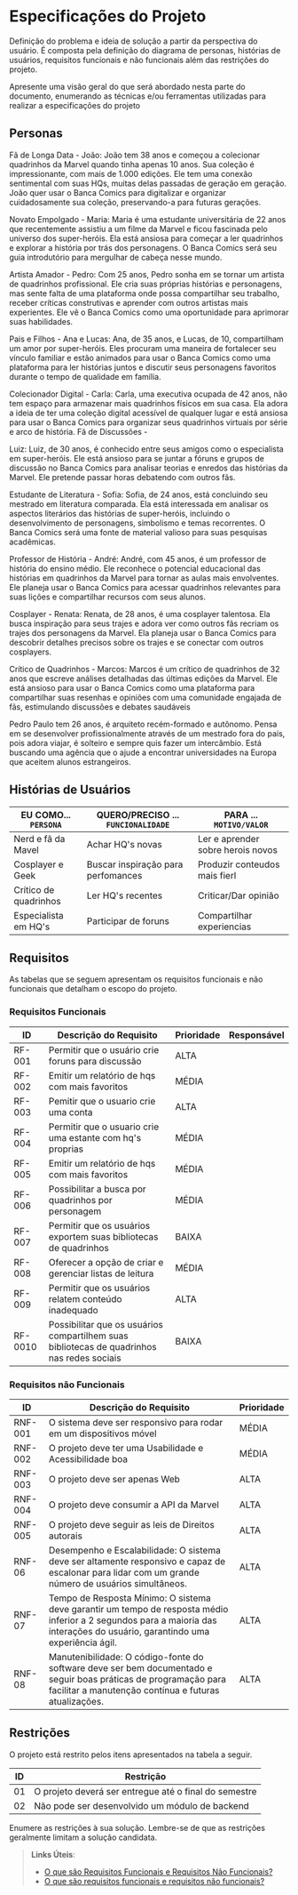 # Especificações do Projeto

Definição do problema e ideia de solução a partir da perspectiva do usuário. É composta pela definição do  diagrama de personas, histórias de usuários, requisitos funcionais e não funcionais além das restrições do projeto.

Apresente uma visão geral do que será abordado nesta parte do documento, enumerando as técnicas e/ou ferramentas utilizadas para realizar a especificações do projeto

## Personas
Fã de Longa Data - João: João tem 38 anos e começou a colecionar quadrinhos da Marvel quando tinha apenas 10 anos. Sua coleção é impressionante, com mais de 1.000 edições. Ele tem uma conexão sentimental com suas HQs, muitas delas passadas de geração em geração. João quer usar o Banca Comics para digitalizar e organizar cuidadosamente sua coleção, preservando-a para futuras gerações.

Novato Empolgado - Maria: Maria é uma estudante universitária de 22 anos que recentemente assistiu a um filme da Marvel e ficou fascinada pelo universo dos super-heróis. Ela está ansiosa para começar a ler quadrinhos e explorar a história por trás dos personagens. O Banca Comics será seu guia introdutório para mergulhar de cabeça nesse mundo.


Artista Amador - Pedro: Com 25 anos, Pedro sonha em se tornar um artista de quadrinhos profissional. Ele cria suas próprias histórias e personagens, mas sente falta de uma plataforma onde possa compartilhar seu trabalho, receber críticas construtivas e aprender com outros artistas mais experientes. Ele vê o Banca Comics como uma oportunidade para aprimorar suas habilidades.

Pais e Filhos - Ana e Lucas: Ana, de 35 anos, e Lucas, de 10, compartilham um amor por super-heróis. Eles procuram uma maneira de fortalecer seu vínculo familiar e estão animados para usar o Banca Comics como uma plataforma para ler histórias juntos e discutir seus personagens favoritos durante o tempo de qualidade em família.


Colecionador Digital - Carla: Carla, uma executiva ocupada de 42 anos, não tem espaço para armazenar mais quadrinhos físicos em sua casa. Ela adora a ideia de ter uma coleção digital acessível de qualquer lugar e está ansiosa para usar o Banca Comics para organizar seus quadrinhos virtuais por série e arco de história.
Fã de Discussões - 

Luiz: Luiz, de 30 anos, é conhecido entre seus amigos como o especialista em super-heróis. Ele está ansioso para se juntar a fóruns e grupos de discussão no Banca Comics para analisar teorias e enredos das histórias da Marvel. Ele pretende passar horas debatendo com outros fãs.


Estudante de Literatura - Sofia: Sofia, de 24 anos, está concluindo seu mestrado em literatura comparada. Ela está interessada em analisar os aspectos literários das histórias de super-heróis, incluindo o desenvolvimento de personagens, simbolismo e temas recorrentes. O Banca Comics será uma fonte de material valioso para suas pesquisas acadêmicas.


Professor de História - André: André, com 45 anos, é um professor de história do ensino médio. Ele reconhece o potencial educacional das histórias em quadrinhos da Marvel para tornar as aulas mais envolventes. Ele planeja usar o Banca Comics para acessar quadrinhos relevantes para suas lições e compartilhar recursos com seus alunos.


Cosplayer - Renata: Renata, de 28 anos, é uma cosplayer talentosa. Ela busca inspiração para seus trajes e adora ver como outros fãs recriam os trajes dos personagens da Marvel. Ela planeja usar o Banca Comics para descobrir detalhes precisos sobre os trajes e se conectar com outros cosplayers.


Crítico de Quadrinhos - Marcos: Marcos é um crítico de quadrinhos de 32 anos que escreve análises detalhadas das últimas edições da Marvel. Ele está ansioso para usar o Banca Comics como uma plataforma para compartilhar suas resenhas e opiniões com uma comunidade engajada de fãs, estimulando discussões e debates saudáveis


Pedro Paulo tem 26 anos, é arquiteto recém-formado e autônomo. Pensa em se desenvolver profissionalmente através de um mestrado fora do país, pois adora viajar, é solteiro e sempre quis fazer um intercâmbio. Está buscando uma agência que o ajude a encontrar universidades na Europa que aceitem alunos estrangeiros.

## Histórias de Usuários

|EU COMO... `PERSONA`| QUERO/PRECISO ... `FUNCIONALIDADE` |PARA ... `MOTIVO/VALOR`                 |
|--------------------|------------------------------------|----------------------------------------|
|Nerd e fã da Mavel  | Achar HQ's novas                   | Ler e aprender sobre herois novos      |
|Cosplayer e Geek    | Buscar inspiração para perfomances |Produzir conteudos mais fierl           |
|Crítico de quadrinhos|Ler HQ's recentes                  | Criticar/Dar opinião                   |
|Especialista em HQ's| Participar de foruns               |Compartilhar experiencias               |

## Requisitos

As tabelas que se seguem apresentam os requisitos funcionais e não funcionais que detalham o escopo do projeto.

### Requisitos Funcionais

|ID    | Descrição do Requisito  | Prioridade | Responsável |
|------|-----------------------------------------|----| ----|
|RF-001| Permitir que o usuário crie foruns para discussão | ALTA |  |
|RF-002| Emitir um relatório de hqs com mais favoritos   | MÉDIA | |
|RF-003| Pemitir que o usuario crie uma conta   | ALTA | |
|RF-004| Permitir que o usuario crie uma estante com hq's proprias   | MÉDIA | |
|RF-005| Emitir um relatório de hqs com mais favoritos   | MÉDIA | |
|RF-006| Possibilitar a busca por quadrinhos por personagem   | MÉDIA | |
|RF-007| Permitir que os usuários exportem suas bibliotecas de quadrinhos  | BAIXA | |
|RF-008| Oferecer a opção de criar e gerenciar listas de leitura  | MÉDIA | |
|RF-009| Permitir que os usuários relatem conteúdo inadequado  | ALTA | |
|RF-0010| Possibilitar que os usuários compartilhem suas bibliotecas de quadrinhos nas redes sociais  | BAIXA | |







### Requisitos não Funcionais

|ID     | Descrição do Requisito  |Prioridade |
|-------|-------------------------|----|
|RNF-001| O sistema deve ser responsivo para rodar em um dispositivos móvel | MÉDIA | 
|RNF-002| O projeto deve ter uma Usabilidade e Acessibilidade boa   | MÉDIA | |
|RNF-003| O projeto deve ser apenas Web   | ALTA | |
|RNF-004| O projeto deve consumir a API da Marvel   | ALTA | 
|RNF-005| O projeto deve seguir as leis de Direitos autorais  | ALTA | |
| RNF-06| Desempenho e Escalabilidade: O sistema deve ser altamente responsivo e capaz de escalonar para lidar com um grande número de usuários simultâneos. | ALTA       | 
| RNF-07| Tempo de Resposta Mínimo: O sistema deve garantir um tempo de resposta médio inferior a 2 segundos para a maioria das interações do usuário, garantindo uma experiência ágil. | ALTA | |
| RNF-08| Manutenibilidade: O código-fonte do software deve ser bem documentado e seguir boas práticas de programação para facilitar a manutenção contínua e futuras atualizações. | ALTA | |

## Restrições

O projeto está restrito pelos itens apresentados na tabela a seguir.

|ID| Restrição                                             |
|--|-------------------------------------------------------|
|01| O projeto deverá ser entregue até o final do semestre |
|02| Não pode ser desenvolvido um módulo de backend        |


Enumere as restrições à sua solução. Lembre-se de que as restrições geralmente limitam a solução candidata.

> **Links Úteis**:
> - [O que são Requisitos Funcionais e Requisitos Não Funcionais?](https://codificar.com.br/requisitos-funcionais-nao-funcionais/)
> - [O que são requisitos funcionais e requisitos não funcionais?](https://analisederequisitos.com.br/requisitos-funcionais-e-requisitos-nao-funcionais-o-que-sao/)
